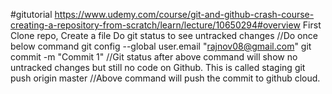#gitutorial 
https://www.udemy.com/course/git-and-github-crash-course-creating-a-repository-from-scratch/learn/lecture/10650294#overview
First Clone repo, Create a file
Do git status to see untracked changes
//Do once below command 
git config --global user.email "rajnov08@gmail.com"
git commit -m "Commit 1"
//Git status after above command will show no untracked changes but still no code on Github. This is called staging
git push origin master
//Above command will push the commit to github cloud. 

